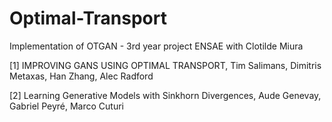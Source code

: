 # Optimal-Transport
Implementation of OTGAN - 3rd year project ENSAE with Clotilde Miura

[1] IMPROVING GANS USING OPTIMAL TRANSPORT, Tim Salimans, Dimitris Metaxas, Han Zhang, Alec Radford

[2] Learning Generative Models with Sinkhorn Divergences, Aude Genevay, Gabriel Peyré, Marco Cuturi

